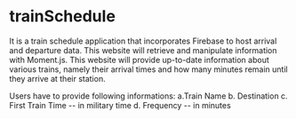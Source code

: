 # trainSchedule

It is a train schedule application that incorporates Firebase to host arrival and departure data. This website will retrieve and manipulate information with Moment.js. This website will provide up-to-date information about various trains, namely their arrival times and how many minutes remain until they arrive at their station.

Users have to provide following informations:
  a.Train Name
  b. Destination
  c. First Train Time -- in military time
  d. Frequency -- in minutes
